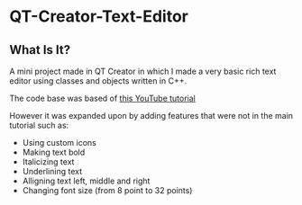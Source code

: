 # QT-Creator-Text-Editor
## What Is It?
A mini project made in QT Creator in which I made a very basic rich text editor using classes and objects written in C++.

The code base was based of [this YouTube tutorial](https://www.youtube.com/watch?v=I96uPDifZ1w&t=1123s)

However it was expanded upon by adding features that were not in the main tutorial such as:

- Using custom icons
- Making text bold
- Italicizing text
- Underlining text
- Alligning text left, middle and right
- Changing font size (from 8 point to 32 points)